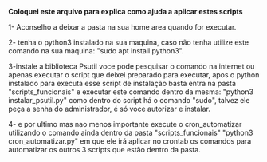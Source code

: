 <meta charset="UTF-8">

__Coloquei este arquivo para explica como ajuda a aplicar estes scripts__

  1- Aconselho a deixar a pasta na sua home area quando for executar.

  2- tenha o python3 instalado na sua maquina, caso não tenha utilize este comando na sua maquina:
     "sudo apt install python3".

  3-instale a biblioteca Psutil voce pode pesquisar o comando na internet ou apenas executar o script que deixei preparado para executar, apos o python instalado para executa esse script de instalação basta entra na pasta "scripts_funcionais" e executar este comando     dentro da mesma:
    "python3 instalar_psutil.py" como dentro do script há o comando "sudo", talvez ele peça a senha do administrador, é só voce autorizar e instalar.

  4- e por ultimo mas nao menos importante execute o cron_automatizar utilizando o comando ainda dentro da pasta "scripts_funcionais" "python3 cron_automatizar.py" em que ele irá aplicar no crontab os comandos para automatizar os outros 3 scripts que estão dentro         da pasta.
